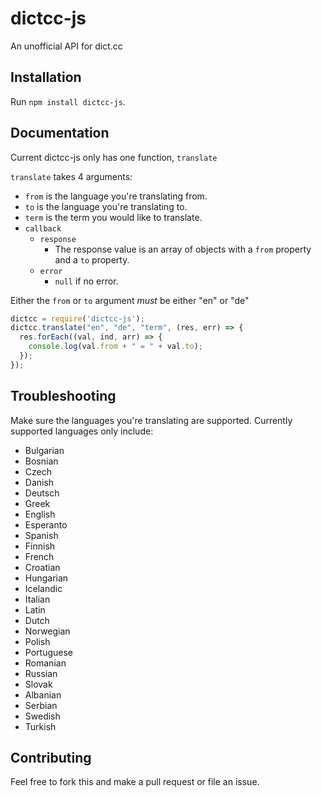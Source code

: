 # dictcc-js
An unofficial API for dict.cc

## Installation
Run `npm install dictcc-js`.

## Documentation
Current dictcc-js only has one function, `translate`

`translate` takes 4 arguments: 
- `from` is the language you're translating from.
- `to` is the language you're translating to.
- `term` is the term you would like to translate.
- `callback`
  - `response`
    - The response value is an array of objects with a `from` property and a `to` property.
  - `error`
    - `null` if no error. 

Either the `from` or `to` argument _must_ be either "en" or "de"

```javascript
dictcc = require('dictcc-js');
dictcc.translate("en", "de", "term", (res, err) => {
  res.forEach((val, ind, arr) => {
    console.log(val.from + " = " + val.to);
  });
});
```

## Troubleshooting

Make sure the languages you're translating are supported. Currently supported languages only include:
- Bulgarian
- Bosnian
- Czech
- Danish
- Deutsch
- Greek
- English
- Esperanto
- Spanish
- Finnish
- French
- Croatian
- Hungarian
- Icelandic
- Italian
- Latin
- Dutch
- Norwegian
- Polish
- Portuguese
- Romanian
- Russian
- Slovak
- Albanian
- Serbian
- Swedish
- Turkish

## Contributing
Feel free to fork this and make a pull request or file an issue.
